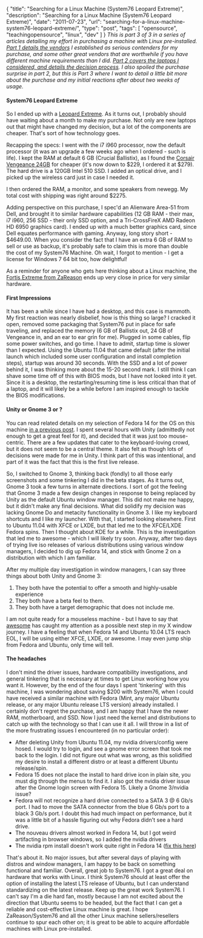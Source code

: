 {
  "title": "Searching for a Linux Machine (System76 Leopard Extreme)",
  "description": "Searching for a Linux Machine (System76 Leopard Extreme)",
  "date": "2011-07-23",
  "url": "searching-for-a-linux-machine-system76-leopard-extreme/",
  "type": "post",
  "tags": [
    "opensource",
    "teachingopensource",
    "linux",
    "dev"
  ]
}
_This is part 3 of 3 in a series of articles detailing my effort in purchasing a machine with Linux pre-installed. [Part 1 details the vendors](http://imperialwicket.com/searching-for-a-linux-machine-vendors) I established as serious contenders for my purchase, and some other great vendors that are worthwhile if you have different machine requirements than I did. [Part 2 covers the laptops I considered, and details the decision process](http://imperialwicket.com/searching-for-a-linux-machine-laptops).  I also spoiled the purchase surprise in part 2, but this is Part 3 where I want to detail a little bit more about the purchase and my initial reactions after about two weeks of usage._

#### System76 Leopard Extreme

So I ended up with a [Leopard Extreme](http://www.system76.com/product_info.php?cPath=27&products_id=116).  As it turns out, I probably should have waiting about a month to make my purchase.  Not only are new laptops out that might have changed my decision, but a lot of the components are cheaper.  That's sort of how technology goes.  

Recapping the specs:  I went with the i7 i960 processor, now the default processor (it was an upgrade a few weeks ago when I ordered - such is life).  I kept the RAM at default 6 GB (Crucial Ballistix), as I found the [Corsair Vengeance 24GB](http://www.newegg.com/Product/Product.aspx?Item=N82E16820145350) for cheaper (it's now down to $229, I ordered it at $279).  The hard drive is a 120GB Intel 510 SSD.  I added an optical drive, and I picked up the wireless card just in case I needed it.  

I then ordered the RAM, a monitor, and some speakers from newegg.  My total cost with shipping was right around $2275\.  

Adding perspective on this purchase, I spec'd an Alienware Area-51 from Dell, and brought it to similar hardware capabilities (12 GB RAM - their max, i7 i960, 256 SSD - their only SSD option, and a Tri-CrossFireX AMD Radeon HD 6950 graphics card).  I ended up with a much better graphics card, since Dell equates performance with gaming.  Anyway, long story short - $4649.00\.  When you consider the fact that I have an extra 6 GB of RAM to sell or use as backup, it's probably safe to claim this is more than double the cost of my System76 Machine.  Oh wait, I forgot to mention - I get a license for Windows 7 64 bit too, how delightful!  

As a reminder for anyone who gets here thinking about a Linux machine, the [Fortis Extreme from ZaReason](http://zareason.com/shop/Fortis-Extreme.html) ends up very close in price for very similar hardware.

#### First Impressions

It has been a while since I have had a desktop, and this case is mammoth.  My first reaction was nearly disbelief, how is this thing so large?  I cracked it open, removed some packaging that System76 put in place for safe traveling, and replaced the memory (6 GB of Ballistix out, 24 GB of Vengeance in, and an ear to ear grin for me).  Plugged in some cables, flip some power switches, and go time.  I have to admit, startup time is slower than I expected.  Using the Ubuntu 11.04 that came default (after the initial launch which included some user configuration and install completion steps), startup was around 30 seconds.  With the SSD and a lot of power behind it, I was thinking more about the 15-20 second mark.  I still think I can shave some time off of this with BIOS mods, but I have not looked into it yet.  Since it is a desktop, the restarting/resuming time is less critical than that of a laptop, and it will likely be a while before I am inspired enough to tackle the BIOS modifications.

#### Unity or Gnome 3 or ?

You can read related details on my selection of Fedora 14 for the OS on this machine [in a previous post](http://imperialwicket.com/quick-and-easy-fedora-14-setup-gnome-classic).  I spent several hours with Unity (admittedly not enough to get a great feel for it), and decided that it was just too mouse-centric.  There are a few updates that cater to the keyboard-loving crowd, but it does not seem to be a central theme.  It also felt as though lots of decisions were made for me in Unity.  I think part of this was intentional, and part of it was the fact that this is the first live release.  

So, I switched to Gnome 3, thinking back (fondly) to all those early screenshots and some tinkering I did in the beta stages.  As it turns out, Gnome 3 took a few turns in alternate directions.  I sort of got the feeling that Gnome 3 made a few design changes in response to being replaced by Unity as the default Ubuntu window manager.  This did not make me happy, but it didn't make any final decisions.  What did solidify my decision was lacking Gnome Do and metacity functionality in Gnome 3\.  I like my keyboard shortcuts and I like my launcher.  With that, I started looking elsewhere.  First to Ubuntu 11.04 with XFCE or LXDE, but that led me to the XFCE/LXDE Fedora spins.  Then I thought about KDE for a while.  This is the investigation that led me to awesome - which I will likely try soon.  Anyway, after two days of trying live iso releases of various distributions using various window managers, I decided to dig up Fedora 14, and stick with Gnome 2 on a distribution with which I am familiar.

After my multiple day investigation in window managers, I can say three things about both Unity and Gnome 3:

1.  They both have the potential to offer a smooth and highly-usable experience
2.  They both have a beta feel to them.
3.  They both have a target demographic that does not include me.

I am not quite ready for a mouseless machine - but I have to say that [awesome](http://awesome.naquadah.org/) has caught my attention as a possible next step in my X window journey.  I have a feeling that when Fedora 14 and Ubuntu 10.04 LTS reach EOL, I will be using either XFCE, LXDE, or awesome.  I may even jump ship from Fedora and Ubuntu, only time will tell.

#### The headaches

I don't mind the driver issues, hardware compatibility investigations, and general tinkering that is necessary at times to get Linux working how you want it.  However, by the end of the four days I spent 'tinkering' with this machine, I was wondering about saving $200 with System76, when I could have received a similar machine with Fedora (Mint, any major Ubuntu release, or any major Ubuntu release LTS version) already installed.  I certainly don't regret the purchase, and I am happy that I have the newer RAM, motherboard, and SSD.  Now I just need the kernel and distributions to catch up with the technology so that I can use it all.  I will throw in a list of the more frustrating issues I encountered (in no particular order):

*   After deleting Unity from Ubuntu 11.04, my nvidia drivers/config were hosed.  I would try to login, and see a gnome error screen that took me back to the login.  I did not figure out what was wrong, as this solidified my desire to install a different distro or at least a different Ubuntu release/spin.
*   Fedora 15 does not place the install to hard drive icon in plain site, you must dig through the menus to find it.  I also got the nvidia driver issue after the Gnome login screen with Fedora 15\.  Likely a Gnome 3/nvidia issue?
*   Fedora will not recognize a hard drive connected to a SATA 3 @ 6 Gb/s port.  I had to move the SATA connector from the blue 6 Gb/s port to a black 3 Gb/s port.  I doubt this had much impact on performance, but it was a little bit of a hassle figuring out why Fedora didn't see a hard drive.
*   The nouveau drivers almost worked in Fedora 14, but I got weird artifacting in browser windows, so I added the nvidia drivers
*   The nvidia rpm install doesn't work quite right in Fedora 14 ([fix this here](http://www.if-not-true-then-false.com/2010/fedora-14-nvidia-drivers-install-guide-disable-nouveau-driver/))

That's about it.  No major issues, but after several days of playing with distros and window managers, I am happy to be back on something functional and familiar.  Overall, great job to System76\.  I got a great deal on hardware that works with Linux.  I think System76 should at least offer the option of installing the latest LTS release of Ubuntu, but I can understand standardizing on the latest release.  Keep up the great work System76\.  I can't say I'm a die hard fan, mostly because I am not excited about the direction that Ubuntu seems to be headed, but the fact that I can get a reliable and cost-effective Linux machine is great.  I hope ZaReason/System76 and all the other Linux machine sellers/resellers continue to spur each other on; it is great to be able to acquire affordable machines with Linux pre-installed.  
